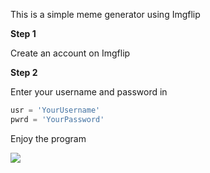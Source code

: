 This is a simple meme generator using Imgflip

**Step 1**

Create an account on Imgflip

**Step 2**

Enter your username and password in
```py
usr = 'YourUsername'
pwrd = 'YourPassword'
```

Enjoy the program

<a href="https://www.buymeacoffee.com/jesusartz"><img src="https://img.buymeacoffee.com/button-api/?text=Buy me a coffee&emoji=&slug=jesusartz&button_colour=BD5FFF&font_colour=ffffff&font_family=Cookie&outline_colour=000000&coffee_colour=FFDD00"></a>
